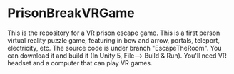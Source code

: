# PrisonBreakVRGame
This is the repository for a VR prison escape game. This is a first person virtual reality puzzle game, featuring in bow and arrow, portals, teleport, electricity, etc.
The source code is under branch "EscapeTheRoom". You can download it and build it (In Unity 5, File--> Build & Run).
You'll need VR headset and a computer that can play VR games.
